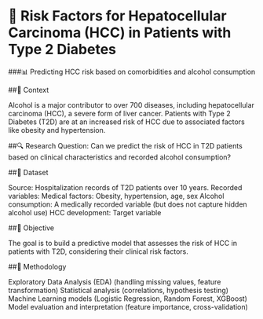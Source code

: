 # 🏥 Risk Factors for Hepatocellular Carcinoma (HCC) in Patients with Type 2 Diabetes

###📊 Predicting HCC risk based on comorbidities and alcohol consumption

##📌 Context

Alcohol is a major contributor to over 700 diseases, including hepatocellular carcinoma (HCC), a severe form of liver cancer.
Patients with Type 2 Diabetes (T2D) are at an increased risk of HCC due to associated factors like obesity and hypertension.

##🔍 Research Question:
Can we predict the risk of HCC in T2D patients based on clinical characteristics and recorded alcohol consumption?

##🏥 Dataset

Source: Hospitalization records of T2D patients over 10 years.
Recorded variables:
Medical factors: Obesity, hypertension, age, sex
Alcohol consumption: A medically recorded variable (but does not capture hidden alcohol use)
HCC development: Target variable

##🎯 Objective

The goal is to build a predictive model that assesses the risk of HCC in patients with T2D, considering their clinical risk factors.

##🔬 Methodology

Exploratory Data Analysis (EDA) (handling missing values, feature transformation)
Statistical analysis (correlations, hypothesis testing)
Machine Learning models (Logistic Regression, Random Forest, XGBoost)
Model evaluation and interpretation (feature importance, cross-validation)
